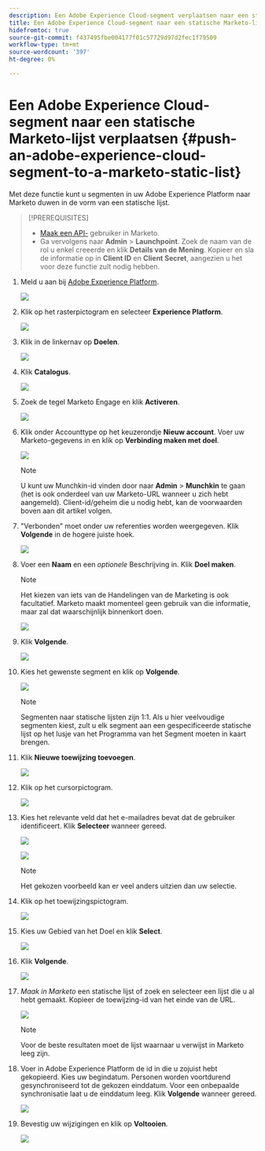 ```yaml
---
description: Een Adobe Experience Cloud-segment verplaatsen naar een statische Marketo-lijst - Marketo Docs - Productdocumentatie
title: Een Adobe Experience Cloud-segment naar een statische Marketo-lijst verplaatsen
hidefromtoc: true
source-git-commit: f437495fbe004177f01c57729d97d2fec1f79509
workflow-type: tm+mt
source-wordcount: '397'
ht-degree: 0%

---
```


# Een Adobe Experience Cloud-segment naar een statische Marketo-lijst verplaatsen {#push-an-adobe-experience-cloud-segment-to-a-marketo-static-list}

Met deze functie kunt u segmenten in uw Adobe Experience Platform naar Marketo duwen in de vorm van een statische lijst.

>[!PREREQUISITES]
>
>* [Maak een API-](/help/marketo/product-docs/administration/users-and-roles/create-an-api-only-user.md) gebruiker in Marketo.
>* Ga vervolgens naar **Admin** > **Launchpoint**. Zoek de naam van de rol u enkel creeerde en klik **Details van de Mening**. Kopieer en sla de informatie op in **Client ID** en **Client Secret**, aangezien u het voor deze functie zult nodig hebben.


1. Meld u aan bij [Adobe Experience Platform](https://experience.adobe.com/).

   ![](assets/push-an-adobe-experience-cloud-segment-to-a-marketo-static-list-1.png)

1. Klik op het rasterpictogram en selecteer **Experience Platform**.

   ![](assets/push-an-adobe-experience-cloud-segment-to-a-marketo-static-list-2.png)

1. Klik in de linkernav op **Doelen**.

   ![](assets/push-an-adobe-experience-cloud-segment-to-a-marketo-static-list-3.png)

1. Klik **Catalogus**.

   ![](assets/push-an-adobe-experience-cloud-segment-to-a-marketo-static-list-4.png)

1. Zoek de tegel Marketo Engage en klik **Activeren**.

   ![](assets/push-an-adobe-experience-cloud-segment-to-a-marketo-static-list-5.png)

1. Klik onder Accounttype op het keuzerondje **Nieuw account**. Voer uw Marketo-gegevens in en klik op **Verbinding maken met doel**.

   ![](assets/push-an-adobe-experience-cloud-segment-to-a-marketo-static-list-6.png)

   >[!NOTE]
   >
   >U kunt uw Munchkin-id vinden door naar **Admin** > **Munchkin** te gaan (het is ook onderdeel van uw Marketo-URL wanneer u zich hebt aangemeld). Client-id/geheim die u nodig hebt, kan de voorwaarden boven aan dit artikel volgen.

1. &quot;Verbonden&quot; moet onder uw referenties worden weergegeven. Klik **Volgende** in de hogere juiste hoek.

   ![](assets/push-an-adobe-experience-cloud-segment-to-a-marketo-static-list-7.png)

1. Voer een **Naam** en een _optionele_ Beschrijving in. Klik **Doel maken**.

   >[!NOTE]
   >
   >Het kiezen van iets van de Handelingen van de Marketing is ook facultatief. Marketo maakt momenteel geen gebruik van die informatie, maar zal dat waarschijnlijk binnenkort doen.

   ![](assets/push-an-adobe-experience-cloud-segment-to-a-marketo-static-list-8.png)

1. Klik **Volgende**.

   ![](assets/push-an-adobe-experience-cloud-segment-to-a-marketo-static-list-9.png)

1. Kies het gewenste segment en klik op **Volgende**.

   ![](assets/push-an-adobe-experience-cloud-segment-to-a-marketo-static-list-10.png)

   >[!NOTE]
   >
   >Segmenten naar statische lijsten zijn 1:1. Als u hier veelvoudige segmenten kiest, zult u elk segment aan een gespecificeerde statische lijst op het lusje van het Programma van het Segment moeten in kaart brengen.

1. Klik **Nieuwe toewijzing toevoegen**.

   ![](assets/push-an-adobe-experience-cloud-segment-to-a-marketo-static-list-11.png)

1. Klik op het cursorpictogram.

   ![](assets/push-an-adobe-experience-cloud-segment-to-a-marketo-static-list-12.png)

1. Kies het relevante veld dat het e-mailadres bevat dat de gebruiker identificeert. Klik **Selecteer** wanneer gereed.

   ![](assets/push-an-adobe-experience-cloud-segment-to-a-marketo-static-list-13.png)

   ![](assets/push-an-adobe-experience-cloud-segment-to-a-marketo-static-list-14.png)


   >[!NOTE]
   >
   >Het gekozen voorbeeld kan er veel anders uitzien dan uw selectie.

1. Klik op het toewijzingspictogram.

   ![](assets/push-an-adobe-experience-cloud-segment-to-a-marketo-static-list-15.png)

1. Kies uw Gebied van het Doel en klik **Select**.

   ![](assets/push-an-adobe-experience-cloud-segment-to-a-marketo-static-list-16.png)

1. Klik **Volgende**.

   ![](assets/push-an-adobe-experience-cloud-segment-to-a-marketo-static-list-17.png)

1. _Maak in Marketo_ een statische lijst of zoek en selecteer een lijst die u al hebt gemaakt. Kopieer de toewijzing-id van het einde van de URL.

   ![](assets/push-an-adobe-experience-cloud-segment-to-a-marketo-static-list-18.png)

   >[!NOTE]
   >
   >Voor de beste resultaten moet de lijst waarnaar u verwijst in Marketo leeg zijn.

1. Voer in Adobe Experience Platform de id in die u zojuist hebt gekopieerd. Kies uw begindatum. Personen worden voortdurend gesynchroniseerd tot de gekozen einddatum. Voor een onbepaalde synchronisatie laat u de einddatum leeg. Klik **Volgende** wanneer gereed.

   ![](assets/push-an-adobe-experience-cloud-segment-to-a-marketo-static-list-19.png)

1. Bevestig uw wijzigingen en klik op **Voltooien**.

   ![](assets/push-an-adobe-experience-cloud-segment-to-a-marketo-static-list-20.png)
